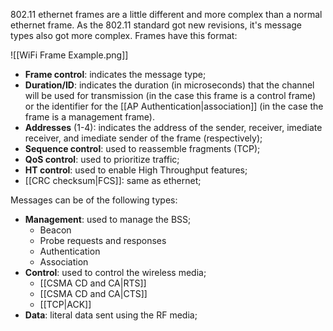 802.11 ethernet frames are a little different and more complex than a normal ethernet frame. As the 802.11 standard got new revisions, it's message types also got more complex. Frames have this format:

![[WiFi Frame Example.png]]

- **Frame control**: indicates the message type;
- **Duration/ID**: indicates the duration (in microseconds) that the channel will be used for transmission (in the case this frame is a control frame) or the identifier for the [[AP Authentication|association]] (in the case the frame is a management frame).                 
- **Addresses** (1-4): indicates the address of the sender, receiver, imediate receiver, and imediate sender of the frame (respectively);
- **Sequence control**: used to reassemble fragments (TCP);
- **QoS control**: used to prioritize traffic;
- **HT control**: used to enable High Throughput features;
- [[CRC checksum|FCS]]: same as ethernet;

Messages can be of the following types:

- **Management**: used to manage the BSS;
	- Beacon
	- Probe requests and responses
	- Authentication
	- Association
- **Control**: used to control the wireless media;
	- [[CSMA CD and CA|RTS]]
	- [[CSMA CD and CA|CTS]]
	- [[TCP|ACK]]
- **Data**: literal data sent using the RF media;